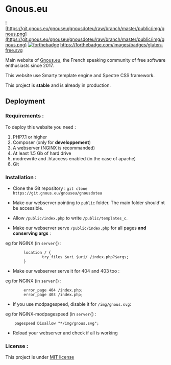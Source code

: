 # Gnous.eu

![https://git.gnous.eu/gnouseu/gnousdoteu/raw/branch/master/public/img/gnous.png](https://git.gnous.eu/gnouseu/gnousdoteu/raw/branch/master/public/img/gnous.png) [![forthebadge](https://forthebadge.com/images/badges/built-with-love.svg)](https://forthebadge.com) https://forthebadge.com/images/badges/gluten-free.svg

Main website of [Gnous.eu](https://gnous.eu/?lang=en), the French speaking community of free software enthusiasts since 2017.

This website use Smarty template engine and Spectre CSS framework. 

This project is **stable** and is already in production.

## Deployment 

### Requirements :

To deploy this website you need : 

1. PHP7.1 or higher
2. Composer (only for **developpement**)
3. A webserver (NGINX is recommanded)
4. At least 1.5 Gb of hard drive
5. modrewrite and .htaccess enabled (in the case of apache)
6. Git 

### Installation :

* Clone the Git repository : 
``git clone https://git.gnous.eu/gnouseu/gnousdoteu``

* Make our webserver pointing to ``public`` folder. The main folder should'nt be accessible. 

* Allow ``/public/index.php`` to write ``/public/templates_c``. 

* Make our webserver serve ``/public/index.php`` for all pages **and conserving args** : 

eg for NGINX (in ``server{``) : 

```
        location / {
                try_files $uri $uri/ /index.php?$args;
        }
```

* Make our webserver serve it for 404 and 403 too : 

eg for NGINX (in ``server{``) : 

```
        error_page 404 /index.php;
        error_page 403 /index.php;
```

* If you use modpagespeed, disable it for ``/img/gnous.svg``: 

eg for NGINX-modpagespeed (in ``server{``) : 

```
    pagespeed Disallow "*/img/gnous.svg";
```

* Reload your webserver and check if all is working

### License : 

This project is under [MIT license](LICENSE)
